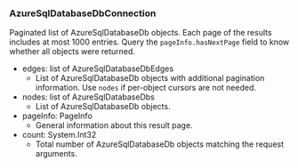 ### AzureSqlDatabaseDbConnection
Paginated list of AzureSqlDatabaseDb objects. Each page of the results includes at most 1000 entries. Query the `pageInfo.hasNextPage` field to know whether all objects were returned.

- edges: list of AzureSqlDatabaseDbEdges
  - List of AzureSqlDatabaseDb objects with additional pagination information. Use `nodes` if per-object cursors are not needed.
- nodes: list of AzureSqlDatabaseDbs
  - List of AzureSqlDatabaseDb objects.
- pageInfo: PageInfo
  - General information about this result page.
- count: System.Int32
  - Total number of AzureSqlDatabaseDb objects matching the request arguments.

